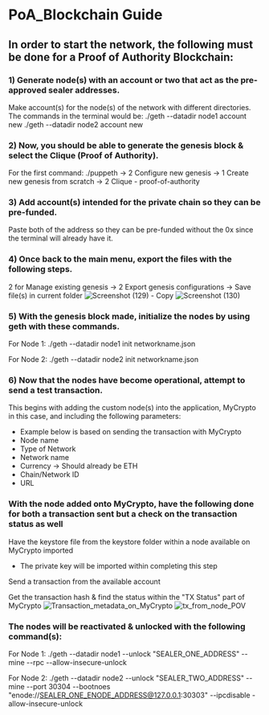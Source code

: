 # PoA_Blockchain Guide

## In order to start the network, the following must be done for a Proof of Authority Blockchain:

### 1) Generate node(s) with an account or two that act as the pre-approved sealer addresses.
Make account(s) for the node(s) of the network with different directories.
The commands in the terminal would be:
./geth --datadir node1 account new
./geth --datadir node2 account new

### 2) Now, you should be able to generate the genesis block & select the Clique (Proof of Authority).
For the first command: ./puppeth -> 2 Configure new genesis -> 1 Create new genesis from scratch -> 2 Clique - proof-of-authority 

### 3) Add account(s) intended for the private chain so they can be pre-funded.
Paste both of the address so they can be pre-funded without the 0x since the terminal will already have it.

### 4) Once back to the main menu, export the files with the following steps.
2 for Manage existing genesis -> 2 Export genesis configurations -> Save file(s) in current folder
![Screenshot (129) - Copy](https://user-images.githubusercontent.com/68878624/130690312-f972aeb6-2a46-4c1a-b8e1-7304d7effcd6.png)
![Screenshot (130)](https://user-images.githubusercontent.com/68878624/130690494-228d0f29-25b5-4496-b9e0-83aec1b8d6b2.png)

### 5) With the genesis block made, initialize the nodes by using geth with these commands.
For Node 1:
./geth --datadir node1 init networkname.json

For Node 2:
./geth --datadir node2 init networkname.json

### 6) Now that the nodes have become operational, attempt to send a test transaction.
This begins with adding the custom node(s) into the application, MyCrypto in this case, and including the following parameters:
- Example below is based on sending the transaction with MyCrypto 
- Node name
- Type of Network
- Network name
- Currency -> Should already be ETH
- Chain/Network ID
- URL 

### With the node added onto MyCrypto, have the following done for both a transaction sent but a check on the transaction status as well
Have the keystore file from the keystore folder within a node available on MyCrypto imported 
- The private key will be imported within completing this step

Send a transaction from the available account

Get the transaction hash & find the status within the "TX Status" part of MyCrypto
![Transaction_metadata_on_MyCrypto](https://user-images.githubusercontent.com/68878624/130690573-53da085b-4a61-4aea-9375-45bde742ef44.png)
![tx_from_node_POV](https://user-images.githubusercontent.com/68878624/130690624-0a4553c4-7dd8-49a9-9f1e-0353e8aadb97.png)

### The nodes will be reactivated & unlocked with the following command(s):
For Node 1: 
./geth --datadir node1 --unlock "SEALER_ONE_ADDRESS" --mine --rpc --allow-insecure-unlock

For Node 2:
./geth --datadir node2 --unlock "SEALER_TWO_ADDRESS" --mine --port 30304 --bootnoes "enode://SEALER_ONE_ENODE_ADDRESS@127.0.0.1:30303" --ipcdisable -allow-insecure-unlock
